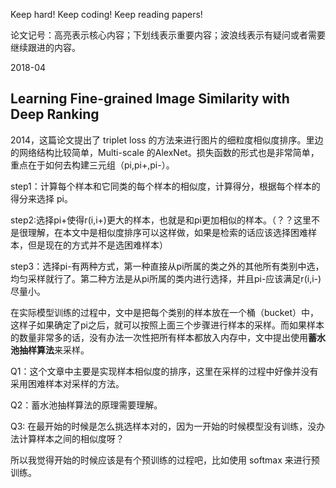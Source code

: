 Keep hard! Keep coding! Keep reading papers!

论文记号：高亮表示核心内容；下划线表示重要内容；波浪线表示有疑问或者需要继续跟进的内容。

2018-04
## Learning Fine-grained Image Similarity with Deep Ranking
2014，这篇论文提出了 triplet loss 的方法来进行图片的细粒度相似度排序。里边的网络结构比较简单，Multi-scale 的AlexNet。损失函数的形式也是非常简单，重点在于如何去构建三元组（pi,pi+,pi-）。

step1：计算每个样本和它同类的每个样本的相似度，计算得分，根据每个样本的得分来选择 pi。

step2:选择pi+使得r(i,i+)更大的样本，也就是和pi更加相似的样本。（？？这里不是很理解，在本文中是相似度排序可以这样做，如果是检索的话应该选择困难样本，但是现在的方式并不是选困难样本）

step3：选择pi-有两种方式，第一种直接从pi所属的类之外的其他所有类别中选，均匀采样就行了。第二种方法是从pi所属的类内进行选择，并且pi-应该满足r(i,i-)尽量小。

在实际模型训练的过程中，文中是把每个类别的样本放在一个桶（bucket）中，这样子如果确定了pi之后，就可以按照上面三个步骤进行样本的采样。而如果样本的数量非常多的话，没有办法一次性把所有样本都放入内存中，文中提出使用**蓄水池抽样算法**来采样。

Q1：这个文章中主要是实现样本相似度的排序，这里在采样的过程中好像并没有采用困难样本对采样的方法。

Q2：蓄水池抽样算法的原理需要理解。

Q3: 在最开始的时候是怎么挑选样本对的，因为一开始的时候模型没有训练，没办法计算样本之间的相似度呀？

所以我觉得开始的时候应该是有个预训练的过程吧，比如使用 softmax 来进行预训练。
